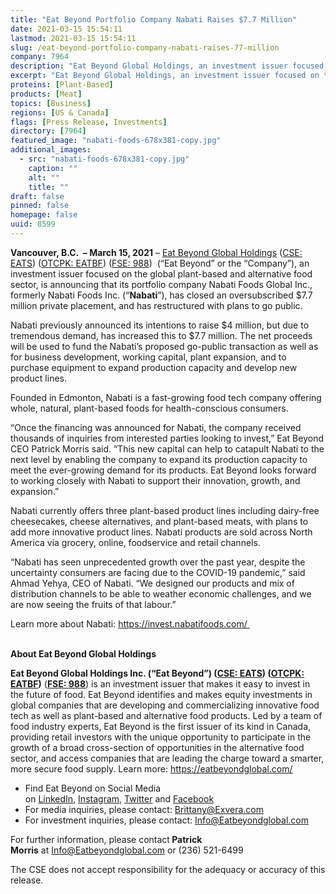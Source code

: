 ```yaml
---
title: "Eat Beyond Portfolio Company Nabati Raises $7.7 Million"
date: 2021-03-15 15:54:11
lastmod: 2021-03-15 15:54:11
slug: /eat-beyond-portfolio-company-nabati-raises-77-million
company: 7964
description: "Eat Beyond Global Holdings, an investment issuer focused on the global plant-based and alternative food sector, is announcing that its portfolio company Nabati Foods has closed an oversubscribed $7.7 million private placement, and has restructured with plans to go public."
excerpt: "Eat Beyond Global Holdings, an investment issuer focused on the global plant-based and alternative food sector, is announcing that its portfolio company Nabati Foods has closed an oversubscribed $7.7 million private placement, and has restructured with plans to go public."
proteins: [Plant-Based]
products: [Meat]
topics: [Business]
regions: [US & Canada]
flags: [Press Release, Investments]
directory: [7964]
featured_image: "nabati-foods-678x381-copy.jpg"
additional_images:
  - src: "nabati-foods-678x381-copy.jpg"
    caption: ""
    alt: ""
    title: ""
draft: false
pinned: false
homepage: false
uuid: 8599
---
```

<p><strong>Vancouver, B.C.  – March 15, 2021</strong> – <a href="https://eatbeyondglobal.com/">Eat Beyond Global Holdings</a> (<a href="https://thecse.com/en/listings/diversified-industries/eat-beyond-global-holdings-inc">CSE: EATS</a>) (<a href="https://www.otcmarkets.com/stock/EATBF/overview">OTCPK: EATBF</a>) (<a href="https://www.boerse-frankfurt.de/equity/eat-beyond-global-hldgs">FSE: 988</a>)  (“Eat Beyond” or the “Company”), an investment issuer focused on the global plant-based and alternative food sector, is announcing that its portfolio company Nabati Foods Global Inc., formerly Nabati Foods Inc. (“<strong>Nabati</strong>”), has closed an oversubscribed $7.7 million private placement, and has restructured with plans to go public.</p>
<p>Nabati previously announced its intentions to raise $4 million, but due to tremendous demand, has increased this to $7.7 million. The net proceeds will be used to fund the Nabati’s proposed go-public transaction as well as for business development, working capital, plant expansion, and to purchase equipment to expand production capacity and develop new product lines.</p>
<p>Founded in Edmonton, Nabati is a fast-growing food tech company offering whole, natural, plant-based foods for health-conscious consumers. </p>
<p>“Once the financing was announced for Nabati, the company received thousands of inquiries from interested parties looking to invest,” Eat Beyond CEO Patrick Morris said. “This new capital can help to catapult Nabati to the next level by enabling the company to expand its production capacity to meet the ever-growing demand for its products. Eat Beyond looks forward to working closely with Nabati to support their innovation, growth, and expansion.”</p>
<p>Nabati currently offers three plant-based product lines including dairy-free cheesecakes, cheese alternatives, and plant-based meats, with plans to add more innovative product lines. Nabati products are sold across North America via grocery, online, foodservice and retail channels. </p>
<p>“Nabati has seen unprecedented growth over the past year, despite the uncertainty consumers are facing due to the COVID-19 pandemic,” said Ahmad Yehya, CEO of Nabati. “We designed our products and mix of distribution channels to be able to weather economic challenges, and we are now seeing the fruits of that labour.”</p>
<p>Learn more about Nabati: <a href="https://invest.nabatifoods.com/%C2%A0">https://invest.nabatifoods.com/ </a><br />
 </p>
<p><strong>About Eat Beyond Global Holdings</strong></p>
<p><strong>Eat Beyond Global Holdings Inc. (“Eat Beyond”) (<a href="https://thecse.com/en/listings/diversified-industries/eat-beyond-global-holdings-inc">CSE: EATS</a>) (<a href="https://www.otcmarkets.com/stock/EATBF/overview">OTCPK: EATBF</a>)</strong> (<strong><a href="https://www.boerse-frankfurt.de/equity/eat-beyond-global-hldgs">FSE: 988</a></strong>) is an investment issuer that makes it easy to invest in the future of food. Eat Beyond identifies and makes equity investments in global companies that are developing and commercializing innovative food tech as well as plant-based and alternative food products. Led by a team of food industry experts, Eat Beyond is the first issuer of its kind in Canada, providing retail investors with the unique opportunity to participate in the growth of a broad cross-section of opportunities in the alternative food sector, and access companies that are leading the charge toward a smarter, more secure food supply. Learn more: <a href="https://eatbeyondglobal.com/">https://eatbeyondglobal.com/</a> </p>
<ul>
<li>Find Eat Beyond on Social Media on <a href="https://www.linkedin.com/company/eat-beyond-global-holdings">LinkedIn</a>, <a href="https://www.instagram.com/eatbeyondglobal/">Instagram</a>, <a href="http://twitter.com/eatbeyondglobal">Twitter</a> and <a href="https://www.facebook.com/eatbeyondglobal">Facebook</a> </li>
<li>For media inquiries, please contact: <a href="mailto:Brittany@Exvera.com">Brittany@Exvera.com</a></li>
<li>For investment inquiries, please contact: <a href="mailto:Info@Eatbeyondglobal.com">I</a><a href="mailto:Info@Eatbeyondglobal.com">nfo@Eatbeyondglobal.com</a> </li>
</ul>
<p>For further information, please contact<strong> Patrick Morris</strong> at <a href="mailto:Info@Eatbeyondglobal.com">Info@Eatbeyondglobal.com</a> or (236) 521-6499 </p>
<p>The CSE does not accept responsibility for the adequacy or accuracy of this release.</p>
